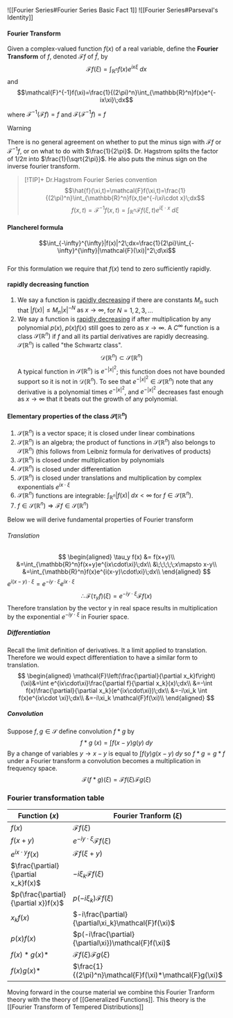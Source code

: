 ![[Fourier Series#Fourier Series Basic Fact 1]] 
![[Fourier Series#Parseval's Identity]]

#### Fourier Transform
Given a complex-valued function $f(x)$ of a real variable, define the **Fourier Transform** of $f$, denoted $\mathcal{F}f$  of $\hat{f}$, by
$$\mathcal{F}f(\xi)=\int_{\mathbb{R}^n}f(x)e^{ix\xi}\;dx$$
and
$$\mathcal{F}^{-1}f(\xi)=\frac{1}{(2\pi)^n}\int_{\mathbb{R}^n}f(x)e^{-ix\xi}\;dx$$

where $\mathcal{F}^{-1}(\mathcal{F}f)=f$  and  $\mathcal{F}(\mathcal{F}^{-1}f)=f$ 

> [!warning] 
> There is no general agreement on whether to put the minus sign with $\mathcal{F}f$ or $\mathcal{F}^{-1}f$, or on what to do with $\frac{1}{2\pi}$. Dr. Hagstrom splits the factor of $1/2\pi$ into $\frac{1}{\sqrt{2\pi}}$. He also puts the minus sign on the inverse fourier transform.
>> [!TIP]+ Dr.Hagstrom Fourier Series convention
>> $$\hat{f}(\xi,t)=\mathcal{F}f(\xi,t)=\frac{1}{(2\pi)^n}\int_{\mathbb{R}^n}f(x,t)e^{-i\xi\cdot x}\;dx$$
>> $$f(x,t)=\mathcal{F}^{-1}f(x,t)=\int_{\mathbb{R}^n}\mathcal{F}f(\xi,t)e^{i\xi\cdot x}\;d\xi$$
#### Plancherel formula
$$\int_{-\infty}^{\infty}|f(x)|^2\;dx=\frac{1}{2\pi}\int_{-\infty}^{\infty}|\mathcal{F}(\xi)|^2\;d\xi$$   
For this formulation we require that $f(x)$ tend to zero sufficiently rapidly. 

#### rapidly decreasing function
1. We say a function is <u>rapidly decreasing</u> if there are constants $M_n$ such that $|f(x)|\le M_n|x|^{-N}\;\text{as}\;x\rightarrow \infty$,  for $N=1,2,3,...$ 
2. We say a function is <u>rapidly decreasing</u> if after multiplication by any polynomial $p(x),\; p(x)f(x)$  still goes to zero as $x\rightarrow\infty$. A $C^\infty$ function is a class $\mathcal{S}(\mathbb{R}^n)$ if $f$ and all its partial derivatives are rapidly decreasing. $\mathcal{S}(\mathbb{R}^n)$ is called "the Schwartz class". 
$$\mathcal{D}(\mathbb{R}^n)\subset\mathcal{S}(\mathbb{R}^n)$$
A typical function in $\mathcal{S}(\mathbb{R}^n)$ is $e^{-|x|^2}$; this function does not have bounded support so it is not in $\mathcal{D}(\mathbb{R}^n)$. To see that $e^{-|x|^2}\in\mathcal{S}(\mathbb{R}^n)$  note that any derivative is a polynomial times $e^{-|x|^2}$, and $e^{-|x|^2}$ decreases fast enough as $x\rightarrow\infty$ that it beats out the growth of any polynomial. 
#### Elementary properties of the class $\mathcal{S}(\mathbb{R}^n)$ 
1. $\mathcal{S}(\mathbb{R}^n)$ is a vector space; it is closed under linear combinations
2. $\mathcal{S}(\mathbb{R}^n)$ is an algebra; the product of functions in $\mathcal{S}(\mathbb{R}^n)$ also belongs to $\mathcal{S}(\mathbb{R}^n)$ (this follows from Leibniz formula for derivatives of products)
3. $\mathcal{S}(\mathbb{R}^n)$ is closed under multiplication by polynomials
4. $\mathcal{S}(\mathbb{R}^n)$ is closed under differentiation
5. $\mathcal{S}(\mathbb{R}^n)$ is closed under translations and multiplication by complex exponentials $e^{ix\cdot \xi}$ 
6. $\mathcal{S}(\mathbb{R}^n)$ functions are integrable: $\int_{\mathbb{R}^n}|f(x)|\;dx<\infty$ for $f\in\mathcal{S}(\mathbb{R}^n)$. 
7. $f\in\mathcal{S}(\mathbb{R}^n)\Rightarrow\mathcal{F}f\in\mathcal{S}(\mathbb{R}^n)$ 

Below we will derive fundamental properties of Fourier transform
###### Translation
$$
\begin{aligned}
\tau_y f(x) &= f(x+y)\\
&=\int_{\mathbb{R}^n}f(x+y)e^{ix\cdot\xi}\;dx\\
&\;\;\;\;\;x\mapsto x-y\\
&=\int_{\mathbb{R}^n}f(x)e^{i(x-y)\cdot\xi}\;dx\\
\end{aligned}
$$
$e^{i(x-y)\cdot\xi}=e^{-iy\cdot\xi}e^{ix\cdot \xi}$
$$
\therefore \mathcal{F}(\tau_y f)(\xi) = e^{-iy\cdot \xi}\mathcal{F}f(x)
$$
Therefore translation by the vector y in real space results in multiplication by the exponential $e^{-iy\cdot\xi}$ in Fourier space. 
##### Differentiation
Recall the limit definition of derivatives. It a limit applied to translation. Therefore we would expect differentiation to have a similar form to translation.
$$
\begin{aligned}
\mathcal{F}\left(\frac{\partial}{\partial x_k}f\right)(\xi)&=\int e^{ix\cdot\xi}\frac{\partial f}{\partial x_k}(x)\;dx\\
&=-\int f(x)\frac{\partial}{\partial x_k}(e^{ix\cdot\xi})\;dx\\
&=-i\xi_k \int f(x)e^{ix\cdot \xi}\;dx\\
&=-i\xi_k \mathcal{F}f(\xi)\\
\end{aligned}
$$
##### Convolution
Suppose $f,g\in\mathcal{S}$ define convolution $f*g$ by  
$$
f*g\;(x) = \int f(x-y)g(y)\;dy
$$ 
By a change of variables $y \rightarrow x-y$  is equal to $\int f(y)g(x-y)\;dy$  so $f*g=g*f$ 
under a Fourier transform a convolution becomes a multiplication in frequency space.
$$\mathcal{F}(f*g)(\xi)= \mathcal{F}f(\xi)\mathcal{F}g(\xi)$$
### Fourier transformation table
|Function ($x$)| Fourier Tranform $(\xi)$|
|---------|-----------|
|$f(x)$|$\mathcal{F}f(\xi)$|
|$f(x+y)$|$e^{-iy\cdot\xi}\mathcal{F}f(\xi)$|
|$e^{ix\cdot y}f(x)$|$\mathcal{F}f(\xi+y)$|
|$\frac{\partial}{\partial x_k}f(x)$|$-i\xi_k \mathcal{F}f(\xi)$|
|$p(\frac{\partial}{\partial x})f(x)$|$p(-i\xi_k)\mathcal{F}f(\xi)$|
|$x_kf(x)$|$-i\frac{\partial}{\partial\xi_k}\mathcal{F}f(\xi)$|
|$p(x)f(x)$|$p(-i\frac{\partial}{\partial\xi})\mathcal{F}f(\xi)$|
|$f(x)*g(x)*$|$\mathcal{F}f(\xi)\mathcal{F}g(\xi)$|
|$f(x)g(x)*$|$\frac{1}{(2\pi)^n}\mathcal{F}f(\xi)*\mathcal{F}g(\xi)$|

Moving forward in the course material we combine this Fourier Tranform theory with the theory of [[Generalized Functions]]. This theory is the [[Fourier Transform of Tempered Distributions]]
